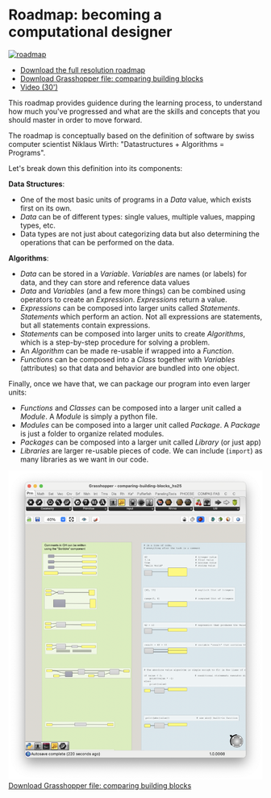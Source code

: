 # Roadmap: becoming a computational designer

[![roadmap](../_static/roadmap-small.png)](https://github.com/gramaziokohler/compas_introduction_2025/raw/main/roadmap/roadmap.png)

- [Download the full resolution roadmap](https://github.com/gramaziokohler/compas_introduction_2025/raw/main/roadmap/roadmap.png)
- [Download Grasshopper file: comparing building blocks](comparing-building-blocks_hs25.gh)
- [Video (30')](https://youtu.be/BCFiGmG68sA)

This roadmap provides guidence during the learning process,
to understand how much you've progressed and what are the skills and concepts
that you should master in order to move forward.

The roadmap is conceptually based on the definition of software by swiss
computer scientist Niklaus Wirth: "Datastructures + Algorithms = Programs".

Let's break down this definition into its components:

**Data Structures**:
- One of the most basic units of programs in a *Data* value, which exists first on its own.
- *Data* can be of different types: single values, multiple values, mapping types, etc.
- Data types are not just about categorizing  data but also determining the operations that can be performed on the data.

**Algorithms**:
- *Data* can be stored in a *Variable*. *Variables* are names (or labels) for data, and they can store and reference data values
- *Data* and *Variables* (and a few more things) can be combined using operators to create an *Expression*. *Expressions* return a value.
- *Expressions* can be composed into larger units called *Statements*. *Statements* which perform an action. Not all expressions are statements, but all statements contain expressions.
- *Statements* can be composed into larger units to create *Algorithms*, which is a step-by-step procedure for solving a problem.
- An *Algorithm* can be made re-usable if wrapped into a *Function*. 
- *Functions* can be composed into a *Class* together with *Variables* (attributes) so that data and behavior are bundled into one object.

Finally, once we have that, we can package our program into even larger units:
- *Functions* and *Classes* can be composed into a larger unit called a *Module*. A *Module* is simply a python file.
- *Modules* can be composed into a larger unit called *Package*. A *Package* is just a folder to organize related modules.
- *Packages* can be composed into a larger unit called *Library*  (or just app)
- *Libraries* are larger re-usable pieces of code. We can include (`import`) as many libraries as we want in our code.


![Building blocks compared](comparing-building-blocks_hs25.png)
[Download Grasshopper file: comparing building blocks](comparing-building-blocks_hs25.gh)

